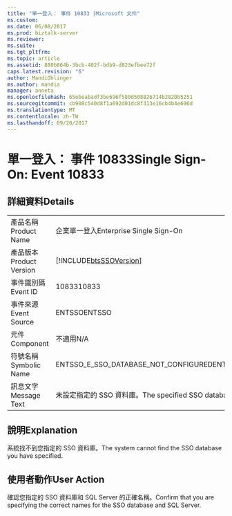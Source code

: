 ```yaml
---
title: "單一登入： 事件 10833 |Microsoft 文件"
ms.custom: 
ms.date: 06/08/2017
ms.prod: biztalk-server
ms.reviewer: 
ms.suite: 
ms.tgt_pltfrm: 
ms.topic: article
ms.assetid: 880b864b-3bcb-402f-bdb9-d823efbee72f
caps.latest.revision: "6"
author: MandiOhlinger
ms.author: mandia
manager: anneta
ms.openlocfilehash: 65ebeabadf3be696f580d508826714b2820b5251
ms.sourcegitcommit: cb908c540d8f1a692d01dc8f313e16cb4b4e696d
ms.translationtype: MT
ms.contentlocale: zh-TW
ms.lasthandoff: 09/20/2017
---
```

# <a name="single-sign-on-event-10833"></a><span data-ttu-id="71ae6-102">單一登入： 事件 10833</span><span class="sxs-lookup"><span data-stu-id="71ae6-102">Single Sign-On: Event 10833</span></span>
## <a name="details"></a><span data-ttu-id="71ae6-103">詳細資料</span><span class="sxs-lookup"><span data-stu-id="71ae6-103">Details</span></span>  
  
|||  
|-|-|  
|<span data-ttu-id="71ae6-104">產品名稱</span><span class="sxs-lookup"><span data-stu-id="71ae6-104">Product Name</span></span>|<span data-ttu-id="71ae6-105">企業單一登入</span><span class="sxs-lookup"><span data-stu-id="71ae6-105">Enterprise Single Sign-On</span></span>|  
|<span data-ttu-id="71ae6-106">產品版本</span><span class="sxs-lookup"><span data-stu-id="71ae6-106">Product Version</span></span>|[!INCLUDE[btsSSOVersion](../includes/btsssoversion-md.md)]|  
|<span data-ttu-id="71ae6-107">事件識別碼</span><span class="sxs-lookup"><span data-stu-id="71ae6-107">Event ID</span></span>|<span data-ttu-id="71ae6-108">10833</span><span class="sxs-lookup"><span data-stu-id="71ae6-108">10833</span></span>|  
|<span data-ttu-id="71ae6-109">事件來源</span><span class="sxs-lookup"><span data-stu-id="71ae6-109">Event Source</span></span>|<span data-ttu-id="71ae6-110">ENTSSO</span><span class="sxs-lookup"><span data-stu-id="71ae6-110">ENTSSO</span></span>|  
|<span data-ttu-id="71ae6-111">元件</span><span class="sxs-lookup"><span data-stu-id="71ae6-111">Component</span></span>|<span data-ttu-id="71ae6-112">不適用</span><span class="sxs-lookup"><span data-stu-id="71ae6-112">N/A</span></span>|  
|<span data-ttu-id="71ae6-113">符號名稱</span><span class="sxs-lookup"><span data-stu-id="71ae6-113">Symbolic Name</span></span>|<span data-ttu-id="71ae6-114">ENTSSO_E_SSO_DATABASE_NOT_CONFIGURED</span><span class="sxs-lookup"><span data-stu-id="71ae6-114">ENTSSO_E_SSO_DATABASE_NOT_CONFIGURED</span></span>|  
|<span data-ttu-id="71ae6-115">訊息文字</span><span class="sxs-lookup"><span data-stu-id="71ae6-115">Message Text</span></span>|<span data-ttu-id="71ae6-116">未設定指定的 SSO 資料庫。</span><span class="sxs-lookup"><span data-stu-id="71ae6-116">The specified SSO database is not configured.</span></span>|  
  
## <a name="explanation"></a><span data-ttu-id="71ae6-117">說明</span><span class="sxs-lookup"><span data-stu-id="71ae6-117">Explanation</span></span>  
 <span data-ttu-id="71ae6-118">系統找不到您指定的 SSO 資料庫。</span><span class="sxs-lookup"><span data-stu-id="71ae6-118">The system cannot find the SSO database you have specified.</span></span>  
  
## <a name="user-action"></a><span data-ttu-id="71ae6-119">使用者動作</span><span class="sxs-lookup"><span data-stu-id="71ae6-119">User Action</span></span>  
 <span data-ttu-id="71ae6-120">確認您指定的 SSO 資料庫和 SQL Server 的正確名稱。</span><span class="sxs-lookup"><span data-stu-id="71ae6-120">Confirm that you are specifying the correct names for the SSO database and SQL Server.</span></span>